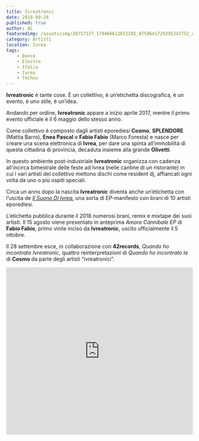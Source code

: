 ```yaml
---
title: Ivreatronic
date: 2018-09-28
published: true
author: AC
featuredimg: /assets/img/26757127_179466612652285_8750641729395243752_o-01.png
category: Artisti
location: Ivrea
tags:
    - Dance
    - Electro
    - Italia
    - Ivrea
    - Techno
---
```

**Ivreatronic** è tante cose. È un collettivo, è un’etichetta discografica, è un evento, è uno stile, è un’idea.

Andando per ordine, **Ivreatronic** appare a inizio aprile 2017, mentre il primo evento ufficiale è il 6 maggio dello stesso anno.

Come collettivo è composto dagli artisti eporediesi **Cosmo**, **SPLENDORE** (Mattia Barro), **Enea Pascal** e **Fabio Fabio** (Marco Foresta) e nasce per creare una scena elettronica di **Ivrea**, per dare una spinta all’immobilità di questa cittadina di provincia, decaduta insieme alla grande **Olivetti**.

In questo ambiente post-industriale **Ivreatronic** organizza con cadenza all’incirca bimestrale delle feste ad Ivrea (nelle cantine di un ristorante) in cui i vari artisti del collettivo mettono dischi come resident dj, affiancati ogni volta da uno o più ospiti speciali.

Circa un anno dopo la nascita **Ivreatronic** diventa anche un’etichetta con l’uscita de [*Il Suono Di Ivrea*](http://localhost/bom-wordpress/il-suono-di-ivreatronic), una sorta di EP-manifesto con brani di 10 artisti eporediesi.

L’etichetta pubblica durante il 2018 numerosi brani, remix e mixtape dei suoi artisti. Il 15 agosto viene presentato in anteprima *Amore Cannibale EP* di **Fabio Fabio**, primo vinile inciso da **Ivreatronic**, uscito ufficialmente il 5 ottobre.

Il 28 settembre esce, in collaborazione con **42records**, *Quando ho incontrato Ivreatronic*, quattro reinterpretazioni di *Quando ho incontrato te* di **Cosmo** da parte degli artisti “ivreatronici”.

<iframe frameborder="no" height="450" scrolling="no" src="http://w.soundcloud.com/player/?url=http%3A//api.soundcloud.com/playlists/657164385&color=%2342383a&auto_play=false&hide_related=false&show_comments=true&show_user=true&show_reposts=false&show_teaser=true&visual=true" width="100%"></iframe>
